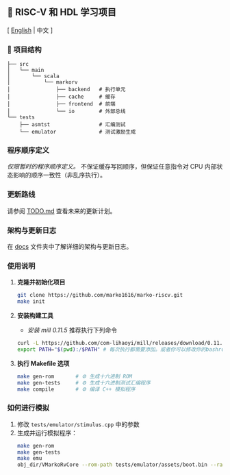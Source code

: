 ## 🚀 RISC-V 和 HDL 学习项目

\[ [English](README.md) | 中文 \]

### 📂 项目结构
```
├── src
│   └── main
│       └── scala
│           └── markorv
│               ├── backend   # 执行单元
│               ├── cache     # 缓存
│               ├── frontend  # 前端
│               └── io        # 外部总线
└── tests
    ├── asmtst                # 汇编测试
    └── emulator              # 测试激励生成
```

### 程序顺序定义
*仅限暂时的程序顺序定义。* 不保证缓存写回顺序，但保证任意指令对 CPU 内部状态影响的顺序一致性（非乱序执行）。

### 更新路线
请参阅 [TODO.md](./TODO.md) 查看未来的更新计划。

### 架构与更新日志
在 [docs](./docs) 文件夹中了解详细的架构与更新日志。

### 使用说明
1. **克隆并初始化项目**
    ```bash
    git clone https://github.com/marko1616/marko-riscv.git
    make init
    ```

2. **安装构建工具**
    - *安装 mill 0.11.5*
    推荐执行下列命令
    ```bash
    curl -L https://github.com/com-lihaoyi/mill/releases/download/0.11.5/0.11.5 > mill && chmod +x mill
    export PATH="$(pwd):/$PATH" # 每次执行都需要添加。或者你可以修改你的bashrc等。
    ```

3. **执行 Makefile 选项**
    ```bash
    make gen-rom       # ⚙️ 生成十六进制 ROM
    make gen-tests     # ⚙️ 生成十六进制测试汇编程序
    make compile       # ⚙️ 编译 C++ 模拟程序
    ```

### 如何进行模拟
1. 修改 `tests/emulator/stimulus.cpp` 中的参数
2. 生成并运行模拟程序：
    ```bash
    make gen-rom
    make gen-tests
    make emu
    obj_dir/VMarkoRvCore --rom-path tests/emulator/assets/boot.bin --ram-path tests/asmtst/xxx.bin
    ```